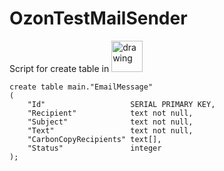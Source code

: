 # OzonTestMailSender
Script for create table in <img src="https://user-images.githubusercontent.com/56364684/192102219-bc99b504-0670-4598-86fd-c5041d66f239.png" alt="drawing" width="50"/>
```
create table main."EmailMessage"
(
    "Id"                   SERIAL PRIMARY KEY,
    "Recipient"            text not null,
    "Subject"              text not null,
    "Text"                 text not null,
    "CarbonCopyRecipients" text[],
    "Status"               integer	
);
```
